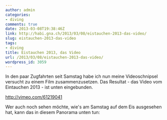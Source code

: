 ```yaml
---
author: admin
categories:
- diving
comments: true
date: 2013-03-08T19:38:46Z
link: http://habi.gna.ch/2013/03/08/eistauchen-2013-das-video/
slug: eistauchen-2013-das-video
tags:
- diving
title: Eistauchen 2013, das Video
url: /2013/03/08/eistauchen-2013-das-video/
wordpress_id: 3059
---
```


In den paar Zugfahrten seit Samstag habe ich nun meine Videoschnipsel versucht zu einem Film zusammenzusetzen.
Das Resultat - das Video vom Eintauchen 2013 - ist unten eingebunden.

http://vimeo.com/61219041

Wer auch noch sehen möchte, wie's am Samstag auf dem Eis ausgesehen hat, kann das in diesem Panorama unten tun:

